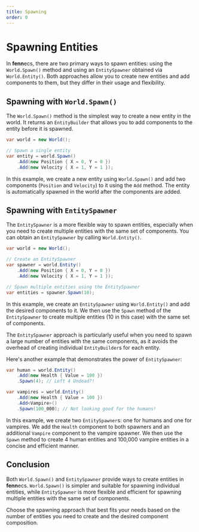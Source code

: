 ```yaml
---
title: Spawning
order: 0
---
```


# Spawning Entities

In **fenn**ecs, there are two primary ways to spawn entities: using the `World.Spawn()` method and using an `EntitySpawner` obtained via `World.Entity()`. Both approaches allow you to create new entities and add components to them, but they differ in their usage and flexibility.

## Spawning with `World.Spawn()`

The `World.Spawn()` method is the simplest way to create a new entity in the world. It returns an `EntityBuilder` that allows you to add components to the entity before it is spawned.

```csharp
var world = new World();

// Spawn a single entity
var entity = world.Spawn()
    .Add(new Position { X = 0, Y = 0 })
    .Add(new Velocity { X = 1, Y = 1 });
```

In this example, we create a new entity using `World.Spawn()` and add two components (`Position` and `Velocity`) to it using the `Add` method. The entity is automatically spawned in the world after the components are added.

## Spawning with `EntitySpawner`

The `EntitySpawner` is a more flexible way to spawn entities, especially when you need to create multiple entities with the same set of components. You can obtain an `EntitySpawner` by calling `World.Entity()`.

```csharp
var world = new World();

// Create an EntitySpawner
var spawner = world.Entity()
    .Add(new Position { X = 0, Y = 0 })
    .Add(new Velocity { X = 1, Y = 1 });

// Spawn multiple entities using the EntitySpawner
var entities = spawner.Spawn(10);
```

In this example, we create an `EntitySpawner` using `World.Entity()` and add the desired components to it. We then use the `Spawn` method of the `EntitySpawner` to create multiple entities (10 in this case) with the same set of components.

The `EntitySpawner` approach is particularly useful when you need to spawn a large number of entities with the same components, as it avoids the overhead of creating individual `EntityBuilder`s for each entity.

Here's another example that demonstrates the power of `EntitySpawner`:

```csharp
var human = world.Entity()
    .Add(new Health { Value = 100 })
    .Spawn(4); // Left 4 Undead?!

var vampires = world.Entity()
    .Add(new Health { Value = 100 })
    .Add<Vampire>()
    .Spawn(100_000); // Not looking good for the humans!
```

In this example, we create two `EntitySpawner`s: one for humans and one for vampires. We add the `Health` component to both spawners and an additional `Vampire` component to the vampire spawner. We then use the `Spawn` method to create 4 human entities and 100,000 vampire entities in a concise and efficient manner.

## Conclusion

Both `World.Spawn()` and `EntitySpawner` provide ways to create entities in **fenn**ecs. `World.Spawn()` is simpler and suitable for spawning individual entities, while `EntitySpawner` is more flexible and efficient for spawning multiple entities with the same set of components.

Choose the spawning approach that best fits your needs based on the number of entities you need to create and the desired component composition.
